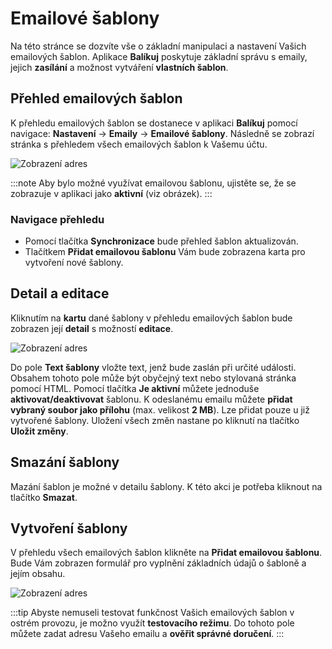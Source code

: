 ﻿---
sidebar_position: 1
---

# Emailové šablony

Na této stránce se dozvíte vše o základní manipulaci a nastavení Vašich emailových šablon. Aplikace **Balíkuj** poskytuje základní správu s emaily, jejich **zasílání** a možnost vytváření **vlastních šablon**. 

## Přehled emailových šablon

K přehledu emailových šablon se dostanece v aplikaci **Balíkuj** pomocí navigace: **Nastavení** -> **Emaily** -> **Emailové šablony**. Následně se zobrazí stránka s přehledem všech emailových šablon k Vašemu účtu.

![Zobrazení adres](/img/settings/email/email-template-overview.png)

:::note
Aby bylo možné využívat emailovou šablonu, ujistěte se, že se zobrazuje v aplikaci jako **aktivní** (viz obrázek).
:::


### Navigace přehledu
- Pomocí tlačítka **Synchronizace** bude přehled šablon aktualizován. 
- Tlačítkem **Přidat emailovou šablonu** Vám bude zobrazena karta pro vytvoření nové šablony.


## Detail a editace 
Kliknutím na **kartu** dané šablony v přehledu emailových šablon bude zobrazen její **detail** s možností **editace**.

![Zobrazení adres](/img/settings/email/email-template-detail.png)

Do pole **Text šablony** vložte text, jenž bude zaslán při určité události. Obsahem tohoto pole může být obyčejný text nebo stylovaná stránka pomocí HTML. Pomocí tlačítka **Je aktivní** můžete jednoduše **aktivovat/deaktivovat** šablonu.
K odeslanému emailu můžete **přidat vybraný soubor jako přílohu** (max. velikost **2 MB**). Lze přidat pouze u již vytvořené šablony. 
Uložení všech  změn nastane po kliknutí na tlačítko **Uložit změny**.

## Smazání šablony
Mazání šablon je možné v detailu šablony. K této akci je potřeba kliknout na tlačítko **Smazat**.

## Vytvoření šablony
V přehledu všech emailových šablon klikněte na **Přidat emailovou šablonu**. Bude Vám zobrazen formulář pro vyplnění základních údajů o šabloně a jejím obsahu.

![Zobrazení adres](/img/settings/email/email-template-create.png)

:::tip
Abyste nemuseli testovat funkčnost Vašich emailových šablon v ostrém provozu, je možno využít **testovacího režimu**. Do tohoto pole můžete zadat adresu Vašeho emailu a **ověřit správné doručení**. 
:::